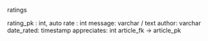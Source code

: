 
ratings

rating_pk : int, auto
rate : int
message: varchar / text
author: varchar
date_rated: timestamp
appreciates: int
article_fk -> article_pk


